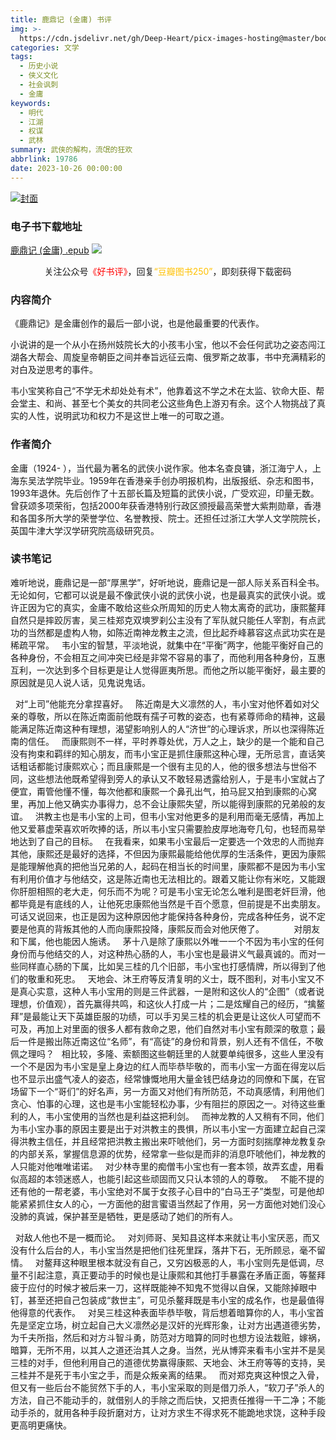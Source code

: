 ```yaml
---
title: 鹿鼎记 (金庸) 书评
img: >-
  https://cdn.jsdelivr.net/gh/Deep-Heart/picx-images-hosting@master/boomments/鹿鼎记.5pcecsi47j80.webp
categories: 文学
tags:
  - 历史小说
  - 侠义文化
  - 社会讽刺
  - 金庸
keywords:
  - 明代
  - 江湖
  - 权谋
  - 武林
summary: 武侠的解构，流氓的狂欢
abbrlink: 19786
date: 2023-10-26 00:00:00
---
```


[![封面](https://cdn.jsdelivr.net/gh/Deep-Heart/picx-images-hosting@master/boomments/鹿鼎记.5pcecsi47j80.webp)]()
### 电子书下载地址
[鹿鼎记 (金庸) .epub](https://url57.ctfile.com/f/23765157-960783771-436da2)
![](https://cdn.jsdelivr.net/gh/Deep-Heart/picx-images-hosting@master/WeChat/wechat_mp_large.6xheshb4rok0.webp)
<center>关注公众号<font color="#ff0000">《好书评》</font>，回复<font color="#ffc000">“豆瓣图书250”</font>，即刻获得下载密码</center>

### 内容简介
《鹿鼎记》是金庸创作的最后一部小说，也是他最重要的代表作。

小说讲的是一个从小在扬州妓院长大的小孩韦小宝，他以不会任何武功之姿态闯江湖各大帮会、周旋皇帝朝臣之间并奉旨远征云南、俄罗斯之故事，书中充满精彩的对白及逆思考的事件。

韦小宝笑称自己“不学无术却处处有术”，他靠着这不学之术在太监、钦命大臣、帮会堂主、和尚、甚至七个美女的共同老公这些角色上游刃有余。这个人物挑战了真实的人性，说明武功和权力不是这世上唯一的可取之道。

### 作者简介
金庸（1924- ），当代最为著名的武侠小说作家。他本名查良镛，浙江海宁人，上海东吴法学院毕业。1959年在香港亲手创办明报机构，出版报纸、杂志和图书，1993年退休。先后创作了十五部长篇及短篇的武侠小说，广受欢迎，印量无数。曾获颂多项荣衔，包括2000年获香港特别行政区颁授最高荣誉大紫荆勋章，香港和各国多所大学的荣誉学位、名誉教授、院士。还担任过浙江大学人文学院院长，英国牛津大学汉学研究院高级研究员。

### 读书笔记
难听地说，鹿鼎记是一部“厚黑学”，好听地说，鹿鼎记是一部人际关系百科全书。无论如何，它都可以说是最不像武侠小说的武侠小说，也是最真实的武侠小说。或许正因为它的真实，金庸不敢给这些众所周知的历史人物太离奇的武功，康熙鳌拜自然只是摔跤厉害，吴三桂郑克双塽罗刹公主没有了军队就只能任人宰割，有点武功的当然都是虚构人物，如陈近南神龙教主之流，但比起乔峰慕容这点武功实在是稀疏平常。
  韦小宝的智慧，平淡地说，就集中在“平衡”两字，他能平衡好自己的各种身份，不会相互之间冲突已经是非常不容易的事了，而他利用各种身份，互惠互利，一次达到多个目标更是让人觉得匪夷所思。而他之所以能平衡好，最主要的原因就是见人说人话，见鬼说鬼话。

  对“上司”他能充分拿捏喜好。
  陈近南是大义凛然的人，韦小宝对他怀着如对父亲的尊敬，所以在陈近南面前他既有孺子可教的姿态，也有紧尊师命的精神，这最能满足陈近南这种有理想，渴望影响别人的人“济世”的心理诉求，所以也深得陈近南的信任。
  而康熙则不一样，平时养尊处优，万人之上，缺少的是一个能和自己没有拘束和羁绊的知心朋友，而韦小宝正是抓住康熙这种心理，无所忌言，直话笑话粗话都能讨康熙欢心；而且康熙是一个很有主见的人，他的很多想法与世俗不同，这些想法他既希望得到旁人的承认又不敢轻易透露给别人，于是韦小宝就占了便宜，甭管他懂不懂，每次他都和康熙一个鼻孔出气，拍马屁又拍到康熙的心窝里，再加上他又确实办事得力，总不会让康熙失望，所以能得到康熙的兄弟般的友谊。
  洪教主也是韦小宝的上司，但韦小宝对他更多的是利用而毫无感情，再加上他又爱慕虚荣喜欢听吹捧的话，所以韦小宝只需要脸皮厚地海夸几句，也轻而易举地达到了自己的目标。
  在我看来，如果韦小宝最后一定要选一个效忠的人而抛弃其他，康熙还是最好的选择，不但因为康熙最能给他优厚的生活条件，更因为康熙是能理解他真的把他当兄弟的人，起码在相当长的时间里，康熙都不是因为韦小宝有利用价值才与他结交，这是陈近南也无法相比的。跟着又能让你有米吃，又能跟你肝胆相照的老大走，何乐而不为呢？可是韦小宝无论怎么唯利是图老奸巨滑，他都毕竟是有底线的人，让他死忠康熙他当然是千百个愿意，但前提是不出卖朋友。可话又说回来，也正是因为这种原因他才能保持各种身份，完成各种任务，说不定要是他真的背叛其他的人而向康熙投降，康熙反而会对他厌倦了。
        
  对朋友和下属，他也能因人施诱。
  茅十八是除了康熙以外唯一一个不因为韦小宝的任何身份而与他结交的人，对这种热心肠的人，韦小宝也是最讲义气最真诚的。而对一些同样直心肠的下属，比如吴三桂的几个旧部，韦小宝也打感情牌，所以得到了他们的敬重和死忠。
  天地会、沐王府等反清复明的义士，既不图利，对韦小宝又不是真心实意，这种人韦小宝用的则是三件武器，一是附和这伙人的“企图”（或者说理想，价值观），首先赢得共鸣，和这伙人打成一片；二是炫耀自己的经历，“擒鳌拜”是最能让天下英雄臣服的功绩，可以手刃吴三桂的机会更是让这伙人可望而不可及，再加上对里面的很多人都有救命之恩，他们自然对韦小宝有颇深的敬意；最后一件是搬出陈近南这位“名师”，有“高徒”的身份和背景，别人还有不信任，不敬佩之理吗？
  相比较，多隆、索额图这些朝廷里的人就要单纯很多，这些人里没有一个不是因为韦小宝是皇上身边的红人而毕恭毕敬的，而韦小宝一方面在得宠以后也不显示出盛气凌人的姿态，经常慷慨地用大量金钱巴结身边的同僚和下属，在官场留下一个“哥们”的好名声，另一方面又对他们有所防范，不动真感情，利用他们贪心、怕事的心理，这也是韦小宝能轻松办事，少有阻拦的原因之一。对待这些重利的人，韦小宝使用的当然也是利益这把利剑。
  而神龙教的人又稍有不同，他们为韦小宝办事的原因主要是出于对洪教主的畏惧，所以韦小宝一方面建立起自己深得洪教主信任，并且经常把洪教主搬出来吓唬他们，另一方面时刻揣摩神龙教复杂的内部关系，掌握信息源的优势，经常拿一些似是而非的消息吓唬他们，神龙教的人只能对他唯唯诺诺。
  对少林寺里的痴僧韦小宝也有一套本领，故弄玄虚，用看似高超的本领迷惑人，也能引起这些顽固而又只认本领的人的尊敬。
  不能不提的还有他的一帮老婆，韦小宝绝对不属于女孩子心目中的“白马王子”类型，可是他却能紧紧抓住女人的心，一方面他的甜言蜜语当然起了作用，另一方面他对她们没心没肺的真诚，保护甚至是牺牲，更是感动了她们的所有人。

  对敌人他也不是一概而论。
  对刘师哥、吴知县这样本来就让韦小宝厌恶，而又没有什么后台的人，韦小宝当然是把他们往死里踩，落井下石，无所顾忌，毫不留情。
  对鳌拜这种眼里根本就没有自己，又穷凶极恶的人，韦小宝则先是低调，尽量不引起注意，真正要动手的时候也是让康熙和其他打手暴露在矛盾正面，等鳌拜疲于应付的时候才被后来一刀，这样既能神不知鬼不觉得以自保，又能除掉眼中钉，甚至还把自己包装成“救世主”，可见杀鳌拜既是韦小宝的成名作，也是最值得他得意的代表作。
  对吴三桂这种表面毕恭毕敬，背后想着暗算你的人，韦小宝首先是坚定立场，树立起自己大义凛然必是汉奸的光辉形象，让对方出遇道德劣势，为千夫所指，然后和对方斗智斗勇，防范对方暗算的同时也想方设法栽赃，嫁祸，暗算，无所不用，以其人之道还治其人之身。当然，光从博弈来看韦小宝并不是吴三桂的对手，但他利用自己的道德优势赢得康熙、天地会、沐王府等等的支持，吴三桂并不是死于韦小宝之手，而是众叛亲离的结果。
  而对郑克爽这种恨之入骨，但又有一些后台不能贸然下手的人，韦小宝采取的则是借刀杀人，“软刀子”杀人的方法，自己不能动手的，就借别人的手除之而后快，又把责任推得一干二净；不能动手杀的，就用各种手段折磨对方，让对方求生不得求死不能跪地求饶，这种手段更高明更痛快。
